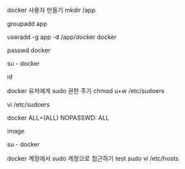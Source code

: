 docker 사용자 만들기
mkdir /app

groupadd app

useradd -g app -d /app/docker docker

passwd docker

su - docker

id

docker 유저에게 sudo 권한 주기
chmod u+w /etc/sudoers

vi /etc/sudoers

docker ALL=(ALL) NOPASSWD: ALL

image

su - docker

docker 계정에서 sudo 계정으로 접근하기 test
sudo vi /etc/hosts
